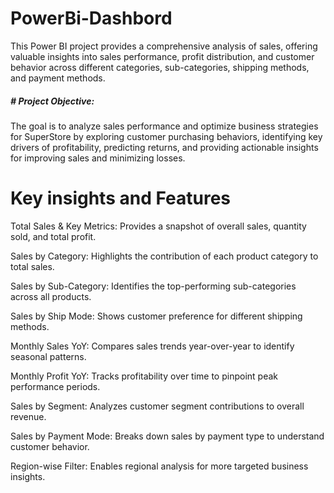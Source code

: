 # PowerBi-Dashbord
This Power BI project provides a comprehensive analysis of sales, offering valuable insights into sales performance, profit distribution, and customer behavior across different categories, sub-categories, shipping methods, and payment methods.

<h5> # Project Objective:<h5></h5>
The goal is to analyze sales performance and optimize business strategies for SuperStore by exploring customer purchasing behaviors, identifying key drivers of profitability, predicting returns, and providing actionable insights for improving sales and minimizing losses.

# Key insights and Features
Total Sales & Key Metrics: Provides a snapshot of overall sales, quantity sold, and total profit.

Sales by Category: Highlights the contribution of each product category to total sales.

Sales by Sub-Category: Identifies the top-performing sub-categories across all products.

Sales by Ship Mode: Shows customer preference for different shipping methods.

Monthly Sales YoY: Compares sales trends year-over-year to identify seasonal patterns.

Monthly Profit YoY: Tracks profitability over time to pinpoint peak performance periods.

Sales by Segment: Analyzes customer segment contributions to overall revenue.

Sales by Payment Mode: Breaks down sales by payment type to understand customer behavior.

Region-wise Filter: Enables regional analysis for more targeted business insights.
